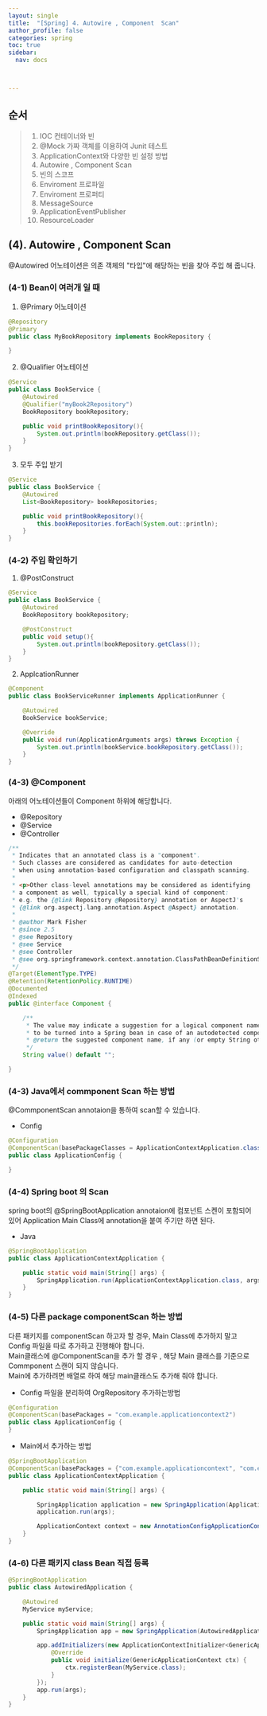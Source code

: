 ```yaml
---
layout: single
title:  "[Spring] 4. Autowire , Component  Scan"
author_profile: false
categories: spring
toc: true
sidebar:
  nav: docs



---
```


## 순서

>1. IOC 컨테이너와 빈
>2. @Mock 가짜 객체를 이용하여 Junit 테스트
>3. ApplicationContext와 다양한 빈 설정 방법
>4. Autowire , Component  Scan
>5. 빈의 스코프
>6. Enviroment 프로파일
>7. Enviroment 프로퍼티
>8. MessageSource
>9. ApplicationEventPublisher
>10. ResourceLoader



## (4). Autowire , Component  Scan

@Autowired 어노테이션은 의존 객체의 "타입"에 해당하는 빈을 찾아 주입 해 줍니다.

### (4-1) Bean이 여러개 일 때 

1. @Primary 어노테이션

```java
@Repository
@Primary
public class MyBookRepository implements BookRepository {

}
```



2. @Qualifier 어노테이션

```java
@Service
public class BookService {
    @Autowired
    @Qualifier("myBook2Repository")
    BookRepository bookRepository;

    public void printBookRepository(){
        System.out.println(bookRepository.getClass());
    }
}
```



3. 모두 주입 받기

```java
@Service
public class BookService {
    @Autowired
    List<BookRepository> bookRepositories;

    public void printBookRepository(){
        this.bookRepositories.forEach(System.out::println);
    }
}
```



### (4-2) 주입 확인하기

1. @PostConstruct

```java
@Service
public class BookService {
    @Autowired
    BookRepository bookRepository;

    @PostConstruct
    public void setup(){
        System.out.println(bookRepository.getClass());
    }
}
```

2. ApplcationRunner

```java
@Component
public class BookServiceRunner implements ApplicationRunner {

    @Autowired
    BookService bookService;

    @Override
    public void run(ApplicationArguments args) throws Exception {
        System.out.println(bookService.bookRepository.getClass());
    }
}

```



### (4-3) @Component

아래의 어노테이션들이 Component 하위에 해당합니다.

- @Repository
- @Service
- @Controller

```java
/**
 * Indicates that an annotated class is a "component".
 * Such classes are considered as candidates for auto-detection
 * when using annotation-based configuration and classpath scanning.
 *
 * <p>Other class-level annotations may be considered as identifying
 * a component as well, typically a special kind of component:
 * e.g. the {@link Repository @Repository} annotation or AspectJ's
 * {@link org.aspectj.lang.annotation.Aspect @Aspect} annotation.
 *
 * @author Mark Fisher
 * @since 2.5
 * @see Repository
 * @see Service
 * @see Controller
 * @see org.springframework.context.annotation.ClassPathBeanDefinitionScanner
 */
@Target(ElementType.TYPE)
@Retention(RetentionPolicy.RUNTIME)
@Documented
@Indexed
public @interface Component {

	/**
	 * The value may indicate a suggestion for a logical component name,
	 * to be turned into a Spring bean in case of an autodetected component.
	 * @return the suggested component name, if any (or empty String otherwise)
	 */
	String value() default "";

}
```





### (4-3) Java에서 commponent Scan 하는 방법

@CommponentScan annotaion을 통하여 scan할 수 있습니다.

- Config 

```java
@Configuration
@ComponentScan(basePackageClasses = ApplicationContextApplication.class)
public class ApplicationConfig {

}
```



### (4-4) Spring boot 의 Scan

spring boot의 @SpringBootApplication annotaion에 컴포넌트 스켄이 포함되어 있어 Application Main Class에 annotation을 붙여 주기만 하면 된다.

- Java

```java
@SpringBootApplication
public class ApplicationContextApplication {

    public static void main(String[] args) {
        SpringApplication.run(ApplicationContextApplication.class, args);
    }
}
```



### (4-5) 다른 package componentScan 하는 방법

다른 패키지를 componentScan 하고자 할 경우, Main Class에 추가하지 말고 Config 파일을 따로 추가하고 진행해야 합니다.  
Main클래스에 @ComponentScan을 추가 할 경우 , 해당 Main 클래스를 기준으로 Commponent 스캔이 되지 않습니다.  
Main에 추가하려면 배열로 하여 해당 main클래스도 추가해 줘야 합니다.

- Config 파일을 분리하여 OrgRepository 추가하는방법

```java
@Configuration
@ComponentScan(basePackages = "com.example.applicationcontext2")
public class ApplicationConfig {
}
```

- Main에서 추가하는 방법

```java
@SpringBootApplication
@ComponentScan(basePackages = {"com.example.applicationcontext", "com.example.applicationcontext2"} )
public class ApplicationContextApplication {

    public static void main(String[] args) {

        SpringApplication application = new SpringApplication(ApplicationContextApplication.class);
        application.run(args);

        ApplicationContext context = new AnnotationConfigApplicationContext();
    }
}

```



### (4-6) 다른 패키지 class Bean 직접 등록 

```java
@SpringBootApplication
public class AutowiredApplication {

    @Autowired
    MyService myService;

    public static void main(String[] args) {
        SpringApplication app = new SpringApplication(AutowiredApplication.class);

        app.addInitializers(new ApplicationContextInitializer<GenericApplicationContext>() {
            @Override
            public void initialize(GenericApplicationContext ctx) {
                ctx.registerBean(MyService.class);
            }
        });
        app.run(args);
    }
}
```













